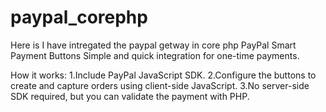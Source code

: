 # paypal_corephp

Here is I have intregated the paypal getway in core php
PayPal Smart Payment Buttons
Simple and quick integration for one-time payments.

How it works:
1.Include PayPal JavaScript SDK.
2.Configure the buttons to create and capture orders using client-side JavaScript.
3.No server-side SDK required, but you can validate the payment with PHP.
